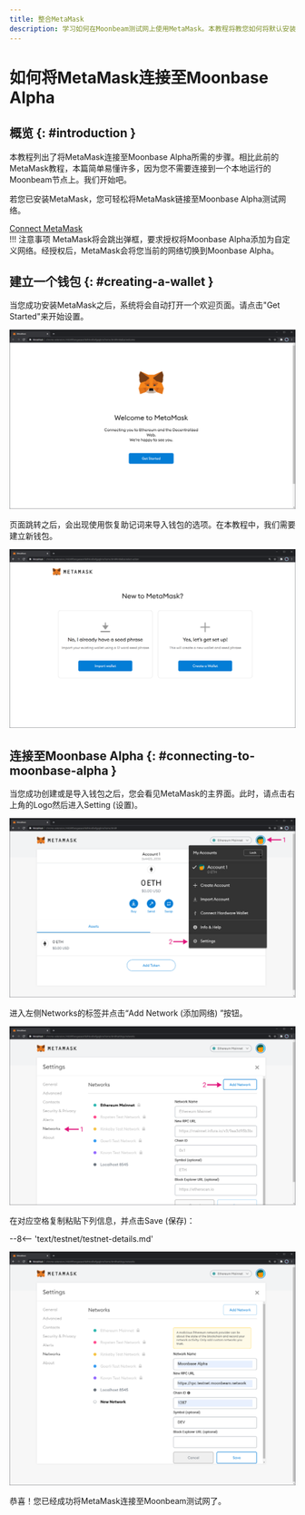 ```yaml
---
title: 整合MetaMask
description: 学习如何在Moonbeam测试网上使用MetaMask。本教程将教您如何将默认安装的MetaMask连接至Moonbase Alpha。
---
```


# 如何将MetaMask连接至Moonbase Alpha

## 概览 {: #introduction }

本教程列出了将MetaMask连接至Moonbase Alpha所需的步骤。相比此前的MetaMask教程，本篇简单易懂许多，因为您不需要连接到一个本地运行的Moonbeam节点上。我们开始吧。

若您已安装MetaMask，您可轻松将MetaMask链接至Moonbase Alpha测试网络。

<div class="button-wrapper">
    <a href="#" class="md-button connectMetaMask">Connect MetaMask</a>
</div>
!!! 注意事项
    MetaMask将会跳出弹框，要求授权将Moonbase Alpha添加为自定义网络。经授权后，MetaMask会将您当前的网络切换到Moonbase Alpha。

## 建立一个钱包 {: #creating-a-wallet }

当您成功安装MetaMask之后，系统将会自动打开一个欢迎页面。请点击"Get Started"来开始设置。

![MetaMask1](/images/testnet/testnet-metamask1.png)

页面跳转之后，会出现使用恢复助记词来导入钱包的选项。在本教程中，我们需要建立新钱包。

![MetaMask2](/images/testnet/testnet-metamask2.png)

## 连接至Moonbase Alpha {: #connecting-to-moonbase-alpha }

当您成功创建或是导入钱包之后，您会看见MetaMask的主界面。此时，请点击右上角的Logo然后进入Setting (设置)。

![MetaMask3](/images/testnet/testnet-metamask3.png)

进入左侧Networks的标签并点击“Add Network (添加网络) ”按钮。

![MetaMask4](/images/testnet/testnet-metamask4.png)

在对应空格复制粘贴下列信息，并点击Save (保存)：

--8<-- 'text/testnet/testnet-details.md'

![MetaMask5](/images/testnet/testnet-metamask5.png)

恭喜！您已经成功将MetaMask连接至Moonbeam测试网了。